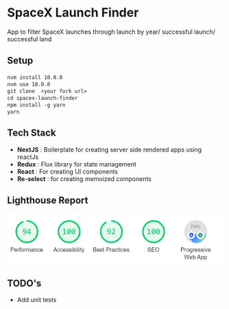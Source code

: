 # SpaceX Launch Finder

App to filter SpaceX launches through launch by year/ successful launch/ successful land

## Setup 

```
nvm install 10.0.0
nvm use 10.0.0
git clone  <your fork url>
cd spacex-launch-finder
npm install -g yarn
yarn
```

## Tech Stack

- **NextJS** : Boilerplate for creating server side rendered apps using reactJs
- **Redux**  : Flux library for state management
- **React**  : For creating UI components
- **Re-select** : for creating memoized components


## Lighthouse Report

![Lighthouse_report](https://github.com/TilakShrma/spacex-launch-finder/blob/master/docs/report-images/lighthouse_report.PNG)

## TODO's

- Add unit tests
